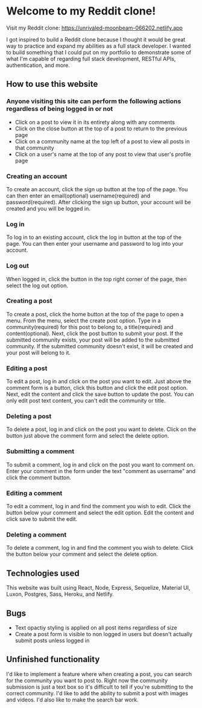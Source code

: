 # Welcome to my Reddit clone!
Visit my Reddit clone: https://unrivaled-moonbeam-066202.netlify.app

I got inspired to build a Reddit clone because I thought it would be great way to practice and expand my abilities as a full stack developer. I wanted to build something that I could put on my portfolio to demonstrate some of what I'm capable of regarding full stack development, RESTful APIs, authentication, and more.
## How to use this website
### Anyone visiting this site can perform the following actions regardless of being logged in or not
* Click on a post to view it in its entirety along with any comments
* Click on the close button at the top of a post to return to the previous page
* Click on a community name at the top left of a post to view all posts in that community
* Click on a user's name at the top of any post to view that user's profile page
### Creating an account
To create an account, click the sign up button at the top of the page. You can then enter an email(optional) username(required) and password(required). After clicking the sign up button, your account will be created and you will be logged in.
### Log in
To log in to an existing account, click the log in button at the top of the page. You can then enter your username and password to log into your account.
### Log out
When logged in, click the button in the top right corner of the page, then select the log out option.
### Creating a post
To create a post, click the home button at the top of the page to open a menu. From the menu, select the create post option. Type in a community(required) for this post to belong to, a title(required) and content(optional). Next, click the post button to submit your post. If the submitted community exists, your post will be added to the submitted community. If the submitted community doesn't exist, it will be created and your post will belong to it.
### Editing a post
To edit a post, log in and click on the post you want to edit. Just above the comment form is a button, click this button and click the edit post option. Next, edit the content and click the save button to update the post. You can only edit post text content, you can't edit the community or title.
### Deleting a post
To delete a post, log in and click on the post you want to delete. Click on the button just above the comment form and select the delete option.
### Submitting a comment
To submit a comment, log in and click on the post you want to comment on. Enter your comment in the form under the text "comment as username" and click the comment button.
### Editing a comment
To edit a comment, log in and find the comment you wish to edit. Click the button below your comment and select the edit option. Edit the content and click save to submit the edit.
### Deleting a comment
To delete a comment, log in and find the comment you wish to delete. Click the button below your comment and select the delete option.
## Technologies used
This website was built using React, Node, Express, Sequelize, Material UI, Luxon, Postgres, Sass, Heroku, and Netlify.
## Bugs
* Text opactiy styling is applied on all post items regardless of size
* Create a post form is visible to non logged in users but doesn't actually submit posts unless logged in
## Unfinished functionality
I'd like to implement a feature where when creating a post, you can search for the community you want to post to. Right now the community submission is just a text box so it's difficult to tell if you're submitting to the correct community. I'd like to add the ability to submit a post with images and videos. I'd also like to make the search bar work.